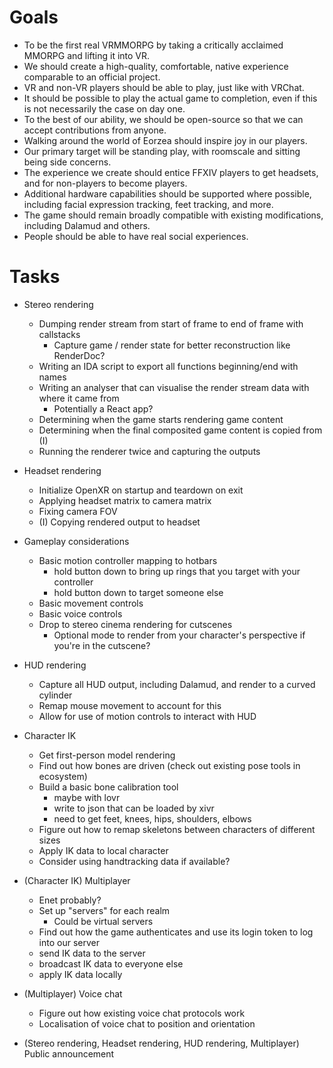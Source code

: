 # Goals
- To be the first real VRMMORPG by taking a critically acclaimed MMORPG and lifting it into VR.
- We should create a high-quality, comfortable, native experience comparable to an official project.
- VR and non-VR players should be able to play, just like with VRChat.
- It should be possible to play the actual game to completion, even if this is not necessarily the case on day one.
- To the best of our ability, we should be open-source so that we can accept contributions from anyone.
- Walking around the world of Eorzea should inspire joy in our players.
- Our primary target will be standing play, with roomscale and sitting being side concerns.
- The experience we create should entice FFXIV players to get headsets, and for non-players to become players.
- Additional hardware capabilities should be supported where possible, including facial expression tracking, feet tracking, and more.
- The game should remain broadly compatible with existing modifications, including Dalamud and others.
- People should be able to have real social experiences.

# Tasks
- Stereo rendering
    - Dumping render stream from start of frame to end of frame with callstacks
        - Capture game / render state for better reconstruction like RenderDoc?
    - Writing an IDA script to export all functions beginning/end with names
    - Writing an analyser that can visualise the render stream data with where it came from
        - Potentially a React app?
    - Determining when the game starts rendering game content
    - Determining when the final composited game content is copied from (I)
    - Running the renderer twice and capturing the outputs

- Headset rendering
    - Initialize OpenXR on startup and teardown on exit
    - Applying headset matrix to camera matrix
    - Fixing camera FOV
    - (I) Copying rendered output to headset

- Gameplay considerations
    - Basic motion controller mapping to hotbars
        - hold button down to bring up rings that you target with your controller
        - hold button down to target someone else
    - Basic movement controls
    - Basic voice controls
    - Drop to stereo cinema rendering for cutscenes
        - Optional mode to render from your character's perspective if you're in the cutscene?

- HUD rendering
    - Capture all HUD output, including Dalamud, and render to a curved cylinder
    - Remap mouse movement to account for this
    - Allow for use of motion controls to interact with HUD

- Character IK
    - Get first-person model rendering
    - Find out how bones are driven (check out existing pose tools in ecosystem)
    - Build a basic bone calibration tool
        - maybe with lovr
        - write to json that can be loaded by xivr
        - need to get feet, knees, hips, shoulders, elbows
    - Figure out how to remap skeletons between characters of different sizes
    - Apply IK data to local character
    - Consider using handtracking data if available?

- (Character IK) Multiplayer
    - Enet probably?
    - Set up "servers" for each realm
        - Could be virtual servers
    - Find out how the game authenticates and use its login token to log into our server
    - send IK data to the server
    - broadcast IK data to everyone else
    - apply IK data locally

- (Multiplayer) Voice chat
    - Figure out how existing voice chat protocols work
    - Localisation of voice chat to position and orientation

- (Stereo rendering, Headset rendering, HUD rendering, Multiplayer) Public announcement